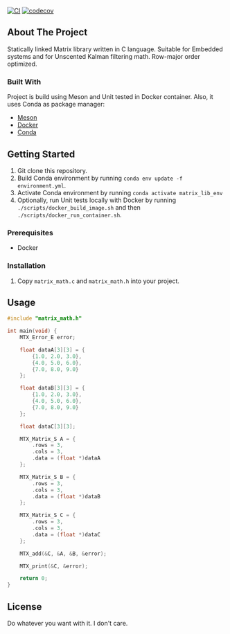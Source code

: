 [![CI](https://github.com/IvanVnucec/c_matrix_library/actions/workflows/main.yml/badge.svg)](https://github.com/IvanVnucec/c_matrix_library/actions/workflows/main.yml)
[![codecov](https://codecov.io/gh/IvanVnucec/c_matrix_library/branch/master/graph/badge.svg?token=DIJ1KJMVTM)](https://codecov.io/gh/IvanVnucec/c_matrix_library)

## About The Project
Statically linked Matrix library written in C language. Suitable for Embedded systems and for Unscented Kalman filtering math. Row-major order optimized.

### Built With
Project is build using Meson and Unit tested in Docker container. Also, it uses Conda as package manager:
* [Meson](https://mesonbuild.com/)
* [Docker](https://www.docker.com/)
* [Conda](https://docs.conda.io/en/latest/)

## Getting Started
1. Git clone this repository.
2. Build Conda environment by running `conda env update -f environment.yml`.
3. Activate Conda environment by running `conda activate matrix_lib_env`
4. Optionally, run Unit tests locally with Docker by running `./scripts/docker_build_image.sh` and then `./scripts/docker_run_container.sh`.

### Prerequisites
* Docker

### Installation
1. Copy `matrix_math.c` and `matrix_math.h` into your project.

## Usage
```c
#include "matrix_math.h"

int main(void) {
    MTX_Error_E error;

    float dataA[3][3] = {
        {1.0, 2.0, 3.0},
        {4.0, 5.0, 6.0},
        {7.0, 8.0, 9.0}
    };

    float dataB[3][3] = {
        {1.0, 2.0, 3.0},
        {4.0, 5.0, 6.0},
        {7.0, 8.0, 9.0}
    };

    float dataC[3][3];

    MTX_Matrix_S A = {
        .rows = 3,
        .cols = 3,
        .data = (float *)dataA
    };

    MTX_Matrix_S B = {
        .rows = 3,
        .cols = 3,
        .data = (float *)dataB
    };

    MTX_Matrix_S C = {
        .rows = 3,
        .cols = 3,
        .data = (float *)dataC
    };

    MTX_add(&C, &A, &B, &error);

    MTX_print(&C, &error);

    return 0;
}
```

## License
Do whatever you want with it. I don't care.
